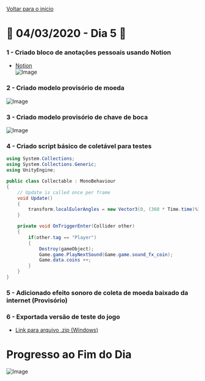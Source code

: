 [Voltar para o início](../../README.md)
# :calendar: 04/03/2020 - Dia 5 :calendar:
### 1 - Criado bloco de anotações pessoais usando **Notion**
* [Notion](https://www.notion.so/)<br/>
![Image](../Images/04-03-2020/notion.png)
### 2 - Criado modelo provisório de **moeda**
![Image](../Images/04-03-2020/coin.png)
### 3 - Criado modelo provisório de **chave de boca**
![Image](../Images/04-03-2020/wrench.png)
### 4 - Criado script básico de coletável para testes
```cs
using System.Collections;
using System.Collections.Generic;
using UnityEngine;

public class Collectable : MonoBehaviour
{
    // Update is called once per frame
    void Update()
    {
        transform.localEulerAngles = new Vector3(0, (360 * Time.time)%360, 0);
    }

    private void OnTriggerEnter(Collider other)
    {
        if(other.tag == "Player")
        {
            Destroy(gameObject);
            Game.game.PlayNextSound(Game.game.sound_fx_coin);
            Game.data.coins ++;
        }
    }
}
```
### 5 - Adicionado efeito sonoro de coleta de moeda baixado da internet (Provisório)
### 6 - Exportada versão de teste do jogo 
* [Link para arquivo .zip (Windows)](/GitHub/Exports/04-03-2020-Windows.zip)
# Progresso ao Fim do Dia
![Image](../Images/03-03-2020/end_1.png)